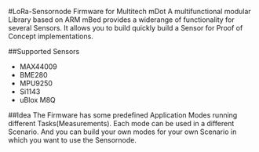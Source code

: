 #LoRa-Sensornode Firmware for Multitech mDot
A multifunctional modular Library based on ARM mBed provides a widerange of functionality for several Sensors. 
It allows you to build quickly build a Sensor for Proof of Concept implementations.

##Supported Sensors
+ MAX44009
+ BME280
+ MPU9250
+ Si1143
+ uBlox M8Q

##Idea
The Firmware has some predefined Application Modes running different Tasks(Measurements). Each mode can be used in a different Scenario.
And you can build your own modes for your own Scenario in which you want to use the Sensornode.
